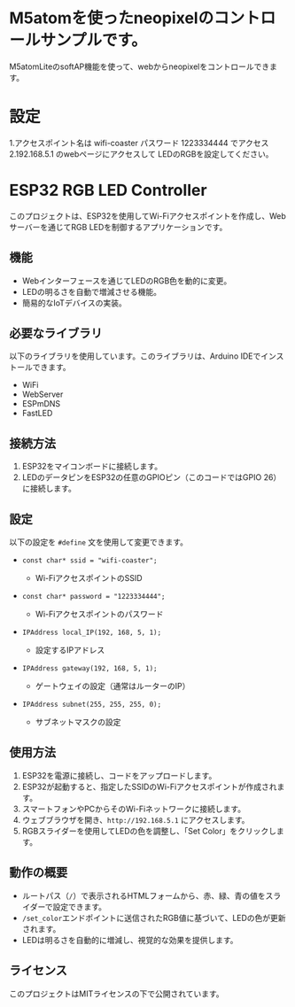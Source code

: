 # M5atomを使ったneopixelのコントロールサンプルです。

M5atomLiteのsoftAP機能を使って、webからneopixelをコントロールできます。

# 設定
1.アクセスポイント名は wifi-coaster
  パスワード 1223334444
  でアクセス
2.192.168.5.1 のwebページにアクセスして
  LEDのRGBを設定してください。

# ESP32 RGB LED Controller

このプロジェクトは、ESP32を使用してWi-Fiアクセスポイントを作成し、Webサーバーを通じてRGB LEDを制御するアプリケーションです。

## 機能

- Webインターフェースを通じてLEDのRGB色を動的に変更。
- LEDの明るさを自動で増減させる機能。
- 簡易的なIoTデバイスの実装。

## 必要なライブラリ

以下のライブラリを使用しています。このライブラリは、Arduino IDEでインストールできます。

- WiFi
- WebServer
- ESPmDNS
- FastLED

## 接続方法

1. ESP32をマイコンボードに接続します。
2. LEDのデータピンをESP32の任意のGPIOピン（このコードではGPIO 26）に接続します。

## 設定

以下の設定を `#define` 文を使用して変更できます。

- `const char* ssid = "wifi-coaster";`  
  - Wi-FiアクセスポイントのSSID

- `const char* password = "1223334444";`  
  - Wi-Fiアクセスポイントのパスワード

- `IPAddress local_IP(192, 168, 5, 1);`  
  - 設定するIPアドレス

- `IPAddress gateway(192, 168, 5, 1);`  
  - ゲートウェイの設定（通常はルーターのIP）

- `IPAddress subnet(255, 255, 255, 0);`  
  - サブネットマスクの設定

## 使用方法

1. ESP32を電源に接続し、コードをアップロードします。
2. ESP32が起動すると、指定したSSIDのWi-Fiアクセスポイントが作成されます。
3. スマートフォンやPCからそのWi-Fiネットワークに接続します。
4. ウェブブラウザを開き、`http://192.168.5.1` にアクセスします。
5. RGBスライダーを使用してLEDの色を調整し、「Set Color」をクリックします。

## 動作の概要

- ルートパス（`/`）で表示されるHTMLフォームから、赤、緑、青の値をスライダーで設定できます。
- `/set_color`エンドポイントに送信されたRGB値に基づいて、LEDの色が更新されます。
- LEDは明るさを自動的に増減し、視覚的な効果を提供します。

## ライセンス

このプロジェクトはMITライセンスの下で公開されています。
